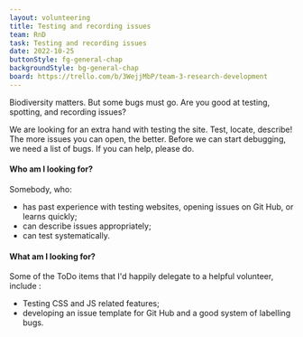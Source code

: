 ```yaml
---
layout: volunteering
title: Testing and recording issues
team: RnD
task: Testing and recording issues
date: 2022-10-25
buttonStyle: fg-general-chap
backgroundStyle: bg-general-chap
board: https://trello.com/b/3WejjMbP/team-3-research-development
---
```


Biodiversity matters.
But some bugs must go.
Are you good at testing, spotting, and recording issues?
<!-- excerpt-end -->
We are looking for an extra hand with testing the site.
Test, locate, describe!
The more issues you can open, the better.
Before we can start debugging, we need a list of bugs.
If you can help, please do.

#### Who am I looking for?

Somebody, who:

+ has past experience with testing websites, opening issues on Git Hub, or learns quickly;
+ can describe issues appropriately;
+ can test systematically.

#### What am I looking for?

Some of the ToDo items that I'd happily delegate to a helpful volunteer, include :

+ Testing CSS and JS related features;
+ developing an issue template for Git Hub and a good system of labelling bugs.